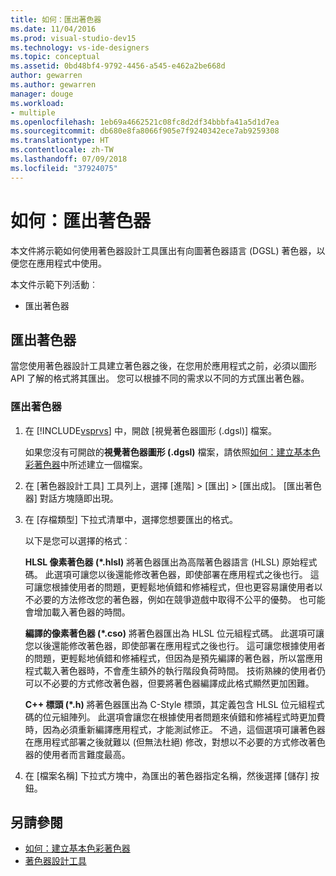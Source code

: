 ```yaml
---
title: 如何：匯出著色器
ms.date: 11/04/2016
ms.prod: visual-studio-dev15
ms.technology: vs-ide-designers
ms.topic: conceptual
ms.assetid: 0bd48bf4-9792-4456-a545-e462a2be668d
author: gewarren
ms.author: gewarren
manager: douge
ms.workload:
- multiple
ms.openlocfilehash: 1eb69a4662521c08fc8d2df34bbbfa41a5d1d7ea
ms.sourcegitcommit: db680e8fa8066f905e7f9240342ece7ab9259308
ms.translationtype: HT
ms.contentlocale: zh-TW
ms.lasthandoff: 07/09/2018
ms.locfileid: "37924075"
---
```

# <a name="how-to-export-a-shader"></a>如何：匯出著色器
本文件將示範如何使用著色器設計工具匯出有向圖著色器語言 (DGSL) 著色器，以便您在應用程式中使用。

 本文件示範下列活動︰

-   匯出著色器

## <a name="exporting-a-shader"></a>匯出著色器
 當您使用著色器設計工具建立著色器之後，在您用於應用程式之前，必須以圖形 API 了解的格式將其匯出。 您可以根據不同的需求以不同的方式匯出著色器。

### <a name="to-export-a-shader"></a>匯出著色器

1.  在 [!INCLUDE[vsprvs](../code-quality/includes/vsprvs_md.md)] 中，開啟 [視覺著色器圖形 (.dgsl)] 檔案。

     如果您沒有可開啟的**視覺著色器圖形 (.dgsl)** 檔案，請依照[如何：建立基本色彩著色器](../designers/how-to-create-a-basic-color-shader.md)中所述建立一個檔案。

2.  在 [著色器設計工具] 工具列上，選擇 [進階] > [匯出] > [匯出成]。 [匯出著色器] 對話方塊隨即出現。

3.  在 [存檔類型] 下拉式清單中，選擇您想要匯出的格式。

     以下是您可以選擇的格式︰

     **HLSL 像素著色器 (\*.hlsl)** 將著色器匯出為高階著色器語言 (HLSL) 原始程式碼。 此選項可讓您以後還能修改著色器，即使部署在應用程式之後也行。 這可讓您根據使用者的問題，更輕鬆地偵錯和修補程式，但也更容易讓使用者以不必要的方法修改您的著色器，例如在競爭遊戲中取得不公平的優勢。 也可能會增加載入著色器的時間。

     **編譯的像素著色器 (\*.cso)** 將著色器匯出為 HLSL 位元組程式碼。 此選項可讓您以後還能修改著色器，即使部署在應用程式之後也行。 這可讓您根據使用者的問題，更輕鬆地偵錯和修補程式，但因為是預先編譯的著色器，所以當應用程式載入著色器時，不會產生額外的執行階段負荷時間。 技術熟練的使用者仍可以不必要的方式修改著色器，但要將著色器編譯成此格式顯然更加困難。

     **C++ 標頭 (\*.h)** 將著色器匯出為 C-Style 標頭，其定義包含 HLSL 位元組程式碼的位元組陣列。 此選項會讓您在根據使用者問題來偵錯和修補程式時更加費時，因為必須重新編譯應用程式，才能測試修正。 不過，這個選項可讓著色器在應用程式部署之後就難以 (但無法杜絕) 修改，對想以不必要的方式修改著色器的使用者而言難度最高。

4.  在 [檔案名稱] 下拉式方塊中，為匯出的著色器指定名稱，然後選擇 [儲存] 按鈕。

## <a name="see-also"></a>另請參閱

- [如何：建立基本色彩著色器](../designers/how-to-create-a-basic-color-shader.md)
- [著色器設計工具](../designers/shader-designer.md)